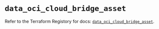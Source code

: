 # `data_oci_cloud_bridge_asset`

Refer to the Terraform Registory for docs: [`data_oci_cloud_bridge_asset`](https://registry.terraform.io/providers/oracle/oci/6.18.0/docs/data-sources/cloud_bridge_asset).

